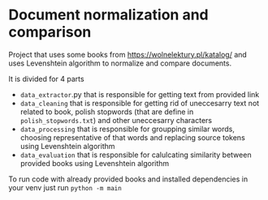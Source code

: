 # Document normalization and comparison

Project that uses some books from https://wolnelektury.pl/katalog/ and uses Levenshtein algorithm to normalize and compare documents.

It is divided for 4 parts

- `data_extractor`.py that is responsible for getting text from provided link
- `data_cleaning` that is responsible for getting rid of uneccesarry text not related to book, polish stopwords (that are define in `polish_stopwords.txt`) and other uneccesarry characters
- `data_processing` that is responsible for groupping similar words, choosing representative of that words and replacing source tokens using Levenshtein algorithm
- `data_evaluation` that is responsible for calulcating similarity between provided books using Levenshtein algorithm

To run code with already provided books and installed dependencies in your venv just run
`python -m main`
